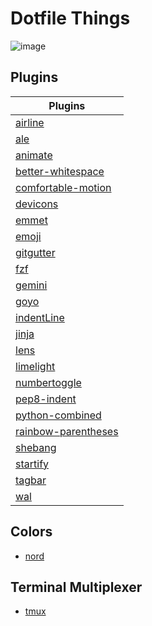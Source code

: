 # Dotfile Things
![image](https://dotfiles.github.io/images/dotfiles-logo.png)

## Plugins
|Plugins|
|-------|
|[airline](https://github.com/vim-airline/vim-airline)|
|[ale](https://github.com/dense-analysis/ale)|
|[animate](https://github.com/camspiers/animate.vim)|
|[better-whitespace](https://github.com/ntpeters/vim-better-whitespace)|
|[comfortable-motion](https://github.com/Plug/yuttie/comfortable-motion.vim)|
|[devicons](https://github.com/ryanoasis/vim-devicons)|
|[emmet](https://github.com/mattn/emmet-vim)|
|[emoji](https://github.com/junegunn/vim-emoji)|
|[gitgutter](https://github.com/airblade/vim-gitgutter)|
|[fzf](https://github.com/junegunn/fzf.vim)|
|[gemini](https://github.com/KaraMCC/vim-gemini)|
|[goyo](https://github.com/junegunn/goyo.vim)|
|[indentLine](https://github.com/Yggdroot/indentLine)|
|[jinja](https://github.com/lepture/vim-jinja)|
|[lens](https://github.com/camspiers/lens.vim)|
|[limelight](https://github.com/junegunn/limelight.vim)|
|[numbertoggle](https://github.com/jeffkreeftmeijer/vim-numbertoggle)|
|[pep8-indent](https://github.com/Vimjas/vim-python-pep8-indent)|
|[python-combined](https://github.com/mitsuhiko/vim-python-combined)|
|[rainbow-parentheses](https://github.com/luochen1990/rainbow)|
|[shebang](https://github.com/sbdchd/vim-shebang)|
|[startify](https://github.com/Plug/mhinz/vim-startify)|
|[tagbar](https://github.com/majutsushi/tagbar)|
|[wal](https://github.com/dylanaraps/pywal)|

## Colors
- [nord](https://github.com/arcticicestudio/nord-vim)

## Terminal Multiplexer
- [tmux](https://github.com/tmux/tmux)
